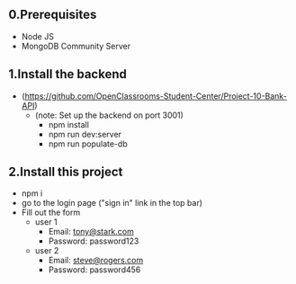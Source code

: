 ## 0.Prerequisites
- Node JS
- MongoDB Community Server
## 1.Install the backend
- (https://github.com/OpenClassrooms-Student-Center/Project-10-Bank-API) 
     - (note: Set up the backend on port 3001) 
       - npm install
       - npm run dev:server
       - npm run populate-db

## 2.Install this project
- npm i
- go to the login page ("sign in" link in the top bar)
- Fill out the form
  - user 1
    - Email: tony@stark.com
    - Password: password123
  - user 2
    - Email: steve@rogers.com
    - Password: password456